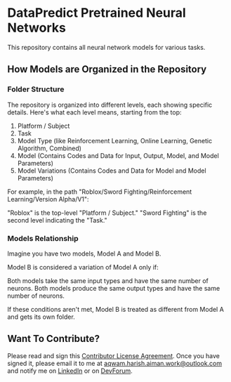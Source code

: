 # DataPredict Pretrained Neural Networks

This repository contains all neural network models for various tasks.

## How Models are Organized in the Repository

### Folder Structure

The repository is organized into different levels, each showing specific details. Here's what each level means, starting from the top:

1. Platform / Subject
2. Task
3. Model Type (like Reinforcement Learning, Online Learning, Genetic Algorithm, Combined)
4. Model (Contains Codes and Data for Input, Output, Model, and Model Parameters)
5. Model Variations (Contains Codes and Data for Model and Model Parameters)

For example, in the path "Roblox/Sword Fighting/Reinforcement Learning/Version Alpha/V1":

"Roblox" is the top-level "Platform / Subject."
"Sword Fighting" is the second level indicating the "Task."

### Models Relationship

Imagine you have two models, Model A and Model B.

Model B is considered a variation of Model A only if:

Both models take the same input types and have the same number of neurons.
Both models produce the same output types and have the same number of neurons.

If these conditions aren't met, Model B is treated as different from Model A and gets its own folder.

## Want To Contribute?

Please read and sign this [Contributor License Agreement](Contributor_License_Agreement.docx). Once you have signed it, please email it to me at aqwam.harish.aiman.work@outlook.com and notify me on [LinkedIn](https://www.linkedin.com/in/aqwam-harish-aiman/) or on [DevForum](https://devforum.roblox.com/u/myoriginsworkshop/).
